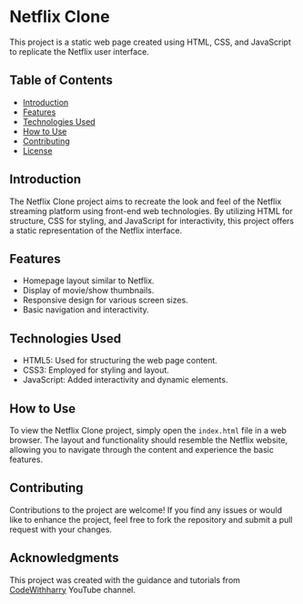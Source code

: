 
# Netflix Clone

This project is a static web page created using HTML, CSS, and JavaScript to replicate the Netflix user interface.

## Table of Contents

- [Introduction](#introduction)
- [Features](#features)
- [Technologies Used](#technologies-used)
- [How to Use](#how-to-use)
- [Contributing](#contributing)
- [License](#license)

## Introduction

The Netflix Clone project aims to recreate the look and feel of the Netflix streaming platform using front-end web technologies. By utilizing HTML for structure, CSS for styling, and JavaScript for interactivity, this project offers a static representation of the Netflix interface.

## Features

- Homepage layout similar to Netflix.
- Display of movie/show thumbnails.
- Responsive design for various screen sizes.
- Basic navigation and interactivity.

## Technologies Used

- HTML5: Used for structuring the web page content.
- CSS3: Employed for styling and layout.
- JavaScript: Added interactivity and dynamic elements.

## How to Use

To view the Netflix Clone project, simply open the `index.html` file in a web browser. The layout and functionality should resemble the Netflix website, allowing you to navigate through the content and experience the basic features.

## Contributing

Contributions to the project are welcome! If you find any issues or would like to enhance the project, feel free to fork the repository and submit a pull request with your changes.

## Acknowledgments

This project was created with the guidance and tutorials from [CodeWithharry](https://www.youtube.com/channel/UCeVMnSShP_Iviwkknt83cww) YouTube channel.
